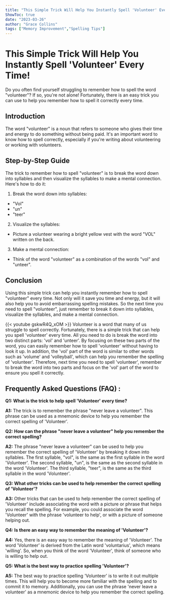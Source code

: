 ```yaml
---
title: "This Simple Trick Will Help You Instantly Spell 'Volunteer' Every Time!"
ShowToc: true 
date: "2023-03-26"
author: "Grace Collins" 
tags: ["Memory Improvement","Spelling Tips"]
---
```

# This Simple Trick Will Help You Instantly Spell 'Volunteer' Every Time!

Do you often find yourself struggling to remember how to spell the word "volunteer"? If so, you're not alone! Fortunately, there is an easy trick you can use to help you remember how to spell it correctly every time.

## Introduction

The word "volunteer" is a noun that refers to someone who gives their time and energy to do something without being paid. It's an important word to know how to spell correctly, especially if you're writing about volunteering or working with volunteers.

## Step-by-Step Guide

The trick to remember how to spell "volunteer" is to break the word down into syllables and then visualize the syllables to make a mental connection. Here's how to do it:

1. Break the word down into syllables:
  - "Vol"
  - "un"
  - "teer"
2. Visualize the syllables:
  - Picture a volunteer wearing a bright yellow vest with the word "VOL" written on the back.
3. Make a mental connection:
  - Think of the word "volunteer" as a combination of the words "vol" and "unteer".

## Conclusion

Using this simple trick can help you instantly remember how to spell "volunteer" every time. Not only will it save you time and energy, but it will also help you to avoid embarrassing spelling mistakes. So the next time you need to spell "volunteer", just remember to break it down into syllables, visualize the syllables, and make a mental connection.

{{< youtube gskwR4Q_xOM >}} 
Volunteer is a word that many of us struggle to spell correctly. Fortunately, there is a simple trick that can help you spell 'volunteer' every time. All you need to do is break the word into two distinct parts: 'vol' and 'unteer'. By focusing on these two parts of the word, you can easily remember how to spell 'volunteer' without having to look it up. In addition, the 'vol' part of the word is similar to other words such as 'volume' and 'volleyball', which can help you remember the spelling of 'volunteer'. Therefore, next time you need to spell 'volunteer', remember to break the word into two parts and focus on the 'vol' part of the word to ensure you spell it correctly.

## Frequently Asked Questions (FAQ) :
**Q1: What is the trick to help spell 'Volunteer' every time?**

**A1:** The trick is to remember the phrase "never leave a volunteer". This phrase can be used as a mnemonic device to help you remember the correct spelling of 'Volunteer'.

**Q2: How can the phrase "never leave a volunteer" help you remember the correct spelling?**

**A2:** The phrase "never leave a volunteer" can be used to help you remember the correct spelling of 'Volunteer' by breaking it down into syllables. The first syllable, "vol", is the same as the first syllable in the word 'Volunteer'. The second syllable, "un", is the same as the second syllable in the word 'Volunteer'. The third syllable, "teer", is the same as the third syllable in the word 'Volunteer'. 

**Q3: What other tricks can be used to help remember the correct spelling of 'Volunteer'?**

**A3:** Other tricks that can be used to help remember the correct spelling of 'Volunteer' include associating the word with a picture or phrase that helps you recall the spelling. For example, you could associate the word 'Volunteer' with the phrase 'volunteer to help', or with a picture of someone helping out. 

**Q4: Is there an easy way to remember the meaning of 'Volunteer'?**

**A4:** Yes, there is an easy way to remember the meaning of 'Volunteer'. The word 'Volunteer' is derived from the Latin word 'voluntarius', which means 'willing'. So, when you think of the word 'Volunteer', think of someone who is willing to help out. 

**Q5: What is the best way to practice spelling 'Volunteer'?**

**A5:** The best way to practice spelling 'Volunteer' is to write it out multiple times. This will help you to become more familiar with the spelling and to commit it to memory. Additionally, you can use the phrase 'never leave a volunteer' as a mnemonic device to help you remember the correct spelling.






